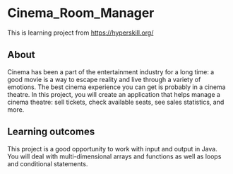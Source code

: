 # Cinema_Room_Manager
This is learning project from https://hyperskill.org/
## About
Cinema has been a part of the entertainment industry for a long time: a good movie is a way to escape reality and live through a variety of emotions. The best cinema experience you can get is probably in a cinema theatre. In this project, you will create an application that helps manage a cinema theatre: sell tickets, check available seats, see sales statistics, and more.
## Learning outcomes
This project is a good opportunity to work with input and output in Java. You will deal with multi-dimensional arrays and functions as well as loops and conditional statements.

